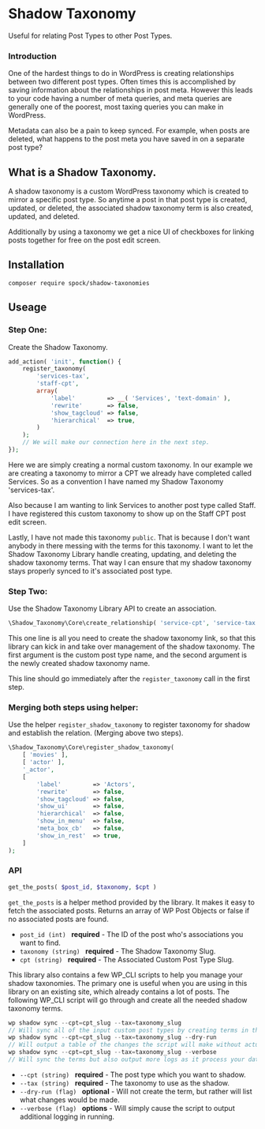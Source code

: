 # Shadow Taxonomy
Useful for relating Post Types to other Post Types.

### Introduction
One of the hardest things to do in WordPress is creating relationships between two different post types. Often times
this is accomplished by saving information about the relationships in post meta. However this leads to your code having
a number of meta queries, and meta queries are generally one of the poorest, most taxing queries you can make in WordPress.

Metadata can also be a pain to keep synced. For example, when posts are deleted, what happens to the post meta you have
saved in on a separate post type?

## What is a Shadow Taxonomy.
A shadow taxonomy is a custom WordPress taxonomy which is created to mirror a specific post type. So anytime a post in that
post type is created, updated, or deleted, the associated shadow taxonomy term is also created, updated, and deleted.

Additionally by using a taxonomy we get a nice UI of checkboxes for linking posts together for free on the post edit screen.

## Installation
```
composer require spock/shadow-taxonomies
```

## Useage

### Step One:
Create the Shadow Taxonomy.
```php
add_action( 'init', function() {
	register_taxonomy(
		'services-tax',
		'staff-cpt',
		array(
			'label'         => __( 'Services', 'text-domain' ),
			'rewrite'       => false,
			'show_tagcloud' => false,
			'hierarchical'  => true,
		)
	);
    // We will make our connection here in the next step.
});
```
Here we are simply creating a normal custom taxonomy. In our example we are creating a taxonomy to mirror a CPT we already
have completed called Services. So as a convention I have named my Shadow Taxonomy 'services-tax'.

Also because I am wanting to link Services to another post type called Staff. I have registered this custom taxonomy to show up on the Staff CPT post edit screen.

Lastly, I have not made this taxonomy ```public```. That is because I don't want anybody in there messing with the terms for this taxonomy. I want to let the Shadow Taxonomy Library handle creating, updating, and deleting the shadow taxonomy terms. That way I can ensure that my shadow taxonomy stays properly synced to it's associated post type.

### Step Two:
Use the Shadow Taxonomy Library API to create an association.
```php
\Shadow_Taxonomy\Core\create_relationship( 'service-cpt', 'service-tax' );
```
This one line is all you need to create the shadow taxonomy link, so that this library can kick in and take over management
of the shadow taxonomy. The first argument is the custom post type name, and the second argument is the newly created shadow taxonomy
name.

This line should go immediately after the ```register_taxonomy``` call in the first step.

### Merging both steps using helper:
Use the helper `register_shadow_taxonomy` to register taxonomy for shadow and establish the relation. (Merging above two steps).

```php
\Shadow_Taxonomy\Core\register_shadow_taxonomy(
	[ 'movies' ],
	[ 'actor' ],
	'_actor',
	[
		'label'         => 'Actors',
		'rewrite'       => false,
		'show_tagcloud' => false,
		'show_ui'       => false,
		'hierarchical'  => false,
		'show_in_menu'  => false,
		'meta_box_cb'   => false,
		'show_in_rest'  => true,
	]
);

```

### API
```php
get_the_posts( $post_id, $taxonomy, $cpt )
```
`get_the_posts` is a helper method provided by the library. It makes it easy to fetch the associated posts.
Returns an array of WP Post Objects or false if no associated posts are found.
- ```post_id (int) ``` **required** - The ID of the post who's associations you want to find.
- ```taxonomy (string) ``` **required** - The Shadow Taxonomy Slug.
- ```cpt (string) ``` **required** - The Associated Custom Post Type Slug.

This library also contains a few WP_CLI scripts to help you manage your shadow taxonomies. The primary one is useful when you are using in this library on an existing site, which already contains a lot of posts. The following WP_CLI script will go through and create all the needed shadow taxonomy terms.
```php
wp shadow sync --cpt=cpt_slug --tax=taxonomy_slug
// Will sync all of the input custom post types by creating terms in the input taxonomy.
wp shadow sync --cpt=cpt_slug --tax=taxonomy_slug --dry-run
// Will output a table of the changes the script will make without actually making any changes.
wp shadow sync --cpt=cpt_slug --tax=taxonomy_slug --verbose
// Will sync the terms but also output more logs as it process your data.
```
- ```--cpt (string) ``` **required** - The post type which you want to shadow.
- ```--tax (string) ``` **required** - The taxonomy to use as the shadow.
- ```--dry-run (flag) ``` **optional** - Will not create the term, but rather will list what changes would be made.
- ```--verbose (flag) ``` **options** - Will simply cause the script to output additional logging in running.

